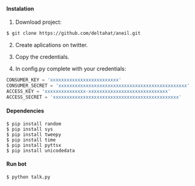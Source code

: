 #### Instalation
1) Download project:
```bash
$ git clone https://github.com/deltahat/aneil.git
```

2) Create aplications on twitter.

3) Copy the credentials.

4) In config.py complete with your credentials:
```python
CONSUMER_KEY = 'xxxxxxxxxxxxxxxxxxxxxxxxx'
CONSUMER_SECRET = 'xxxxxxxxxxxxxxxxxxxxxxxxxxxxxxxxxxxxxxxxxxxxxxx'
ACCESS_KEY = 'xxxxxxxxxxxxxxx-xxxxxxxxxxxxxxxxxxxxxxxxxxxxx'
ACCESS_SECRET = 'xxxxxxxxxxxxxxxxxxxxxxxxxxxxxxxxxxxxxxxxxxxxxx'
```
#### Dependencies
```
$ pip install random
$ pip install sys
$ pip install tweepy
$ pip install time
$ pip install pyttsx
$ pip install unicodedata
```
#### Run bot
```bash
$ python talk.py
```
